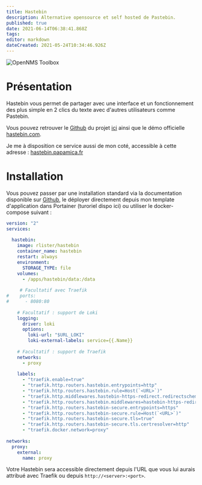 ```yaml
---
title: Hastebin
description: Alternative opensource et self hosted de Pastebin.
published: true
date: 2021-06-14T06:38:41.868Z
tags: 
editor: markdown
dateCreated: 2021-05-24T10:34:46.926Z
---
```


![OpenNMS Toolbox](https://toolbox.opennms.eu/logos/hastebin.png)

# Présentation

Hastebin vous permet de partager avec une interface et un fonctionnement des plus simple en 2 clics du texte avec d'autres utilisateurs comme Pastebin.

Vous pouvez retrouver le [Github](https://github.com/seejohnrun/haste-server) du projet [ici](https://github.com/seejohnrun/haste-server) ainsi que le démo officielle [hastebin.com](https://hastebin.com).

Je me à disposition ce service aussi de mon coté, accessible à cette adresse : [hastebin.papamica.fr](https://hastebin.papamica.com)

# Installation

Vous pouvez passer par une installation standard via la documentation disponible sur [Github](https://github.com/seejohnrun/haste-server), le déployer directement depuis mon template d'application dans Portainer (turoriel dispo ici) ou utiliser le docker-compose suivant :

```yaml
version: "2"
services:
	
  hastebin:
    image: rlister/hastebin
    container_name: hastebin
    restart: always
    environment:
      STORAGE_TYPE: file
    volumes:
      - /apps/hastebin/data:/data
      
     # Facultatif avec Traefik 
#    ports:
#      - 8080:80
    
    # Facultatif : support de Loki
    logging:
      driver: loki
      options:
        loki-url: "$URL_LOKI"
        loki-external-labels: service={{.Name}}
    
    # Facultatif : support de Traefik        
    networks:
      - proxy
    
    labels:
      - "traefik.enable=true"
      - "traefik.http.routers.hastebin.entrypoints=http"
      - "traefik.http.routers.hastebin.rule=Host(`<URL>`)"
      - "traefik.http.middlewares.hastebin-https-redirect.redirectscheme.scheme=https"
      - "traefik.http.routers.hastebin.middlewares=hastebin-https-redirect"
      - "traefik.http.routers.hastebin-secure.entrypoints=https"
      - "traefik.http.routers.hastebin-secure.rule=Host(`<URL>`)"
      - "traefik.http.routers.hastebin-secure.tls=true"
      - "traefik.http.routers.hastebin-secure.tls.certresolver=http"
      - "traefik.docker.network=proxy"
      
networks:
  proxy:
    external:
      name: proxy
```

Votre Hastebin sera accessible directement depuis l'URL que vous lui aurais attribué avec Traefik ou depuis `http://<server>:<port>`.